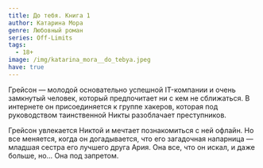 ```yaml
---
title: До тебя. Книга 1
author: Катарина Мора
genre: Любовный роман
series: Off-Limits
tags:
  - 18+
image: /img/katarina_mora__do_tebya.jpeg
have: true
---
```

Грейсон — молодой основательно успешной IT-компании и очень замкнутый человек, который предпочитает ни с кем не сближаться. В интернете он присоединяется к группе хакеров, которая под руководством таинственной Никты разоблачает преступников. 

Грейсон увлекается Никтой и мечтает познакомиться с ней офлайн. Но все меняется, когда он догадывается, что его загадочная напарница — младшая сестра его лучшего друга Ария. Она все, что он искал, и даже больше, но… Она под запретом.